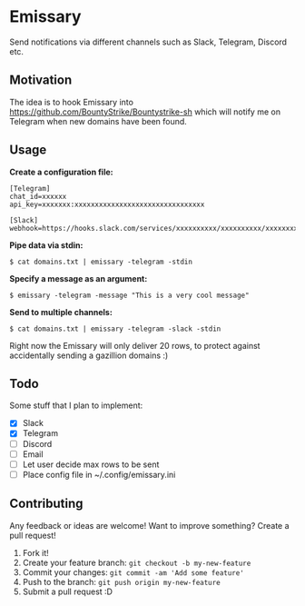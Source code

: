 # Emissary
Send notifications via different channels such as Slack, Telegram, Discord etc.

## Motivation
The idea is to hook Emissary into https://github.com/BountyStrike/Bountystrike-sh which will notify me on Telegram when new domains have been found.

## Usage

**Create a configuration file:**
```
[Telegram]
chat_id=xxxxxx
api_key=xxxxxxx:xxxxxxxxxxxxxxxxxxxxxxxxxxxxxxxx

[Slack]
webhook=https://hooks.slack.com/services/xxxxxxxxxx/xxxxxxxxxx/xxxxxxxxxx
```

**Pipe data via stdin:**
```
$ cat domains.txt | emissary -telegram -stdin
```

**Specify a message as an argument:**
```
$ emissary -telegram -message "This is a very cool message"
```

**Send to multiple channels:**
```
$ cat domains.txt | emissary -telegram -slack -stdin
```

Right now the Emissary will only deliver 20 rows, to protect against accidentally sending a gazillion domains :) 

## Todo
Some stuff that I plan to implement:
- [X] Slack
- [X] Telegram
- [ ] Discord
- [ ] Email
- [ ] Let user decide max rows to be sent
- [ ] Place config file in ~/.config/emissary.ini

## Contributing
Any feedback or ideas are welcome! Want to improve something? Create a pull request!

1. Fork it!
2. Create your feature branch: `git checkout -b my-new-feature`
3. Commit your changes: `git commit -am 'Add some feature'`
4. Push to the branch: `git push origin my-new-feature`
5. Submit a pull request :D